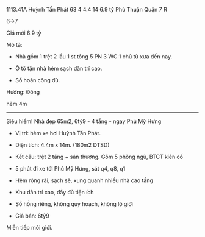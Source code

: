1113.41A Huỳnh Tấn Phát 63 4 4.4 14 6.9 tỷ Phú Thuận Quận 7 R

6->7

Giá mới 6.9 tỷ

Mô tả: 

+ Nhà gồm 1 trệt 2 lầu 1 st tổng 5 PN 3 WC 1 chủ từ xưa đến nay.

+ Ô tô tận nhà hẻm sạch dân trí cao.

+ Sổ hoàn công đủ.

Hướng: Đông

hẻm 4m

******************************************************************


Siêu hiếm! Nhà đẹp 65m2, 6tỷ9  - 4 tầng - ngay Phú Mỹ Hưng


+ Vị trí: hẻm xe hơi Huỳnh Tấn Phát.

+ Diện tích: 4.4m x 14m. (180m2 DTSD)

+ Kết cấu: trệt 2 tầng + sân thượng. Gồm 5 phòng ngủ, BTCT kiên cố

+ 5 phút đi xe tới Phú Mỹ Hưng, sát q4, q8, q1

+ Hẻm rộng rãi, sạch sẽ, xung quanh nhiều nhà cao tầng

+ Khu dân trí cao, đầy đủ tiện ích

+ Sổ hồng riêng, không quy hoạch, không lộ giới

+ Giá bán: 6tỷ9 

Miễn tiếp môi giới.